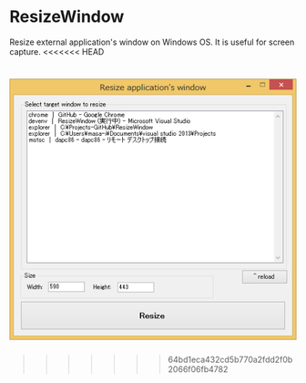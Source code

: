 # ResizeWindow
Resize external application's window on Windows OS. It is useful for screen capture.
<<<<<<< HEAD

![Sample](appsample.png)
=======
>>>>>>> 64bd1eca432cd5b770a2fdd2f0b2066f06fb4782
